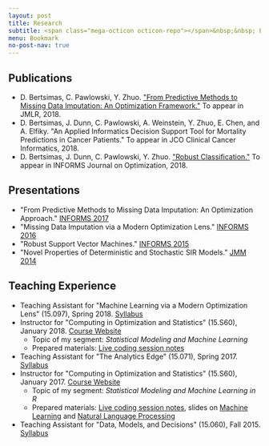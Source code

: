 ```yaml
---
layout: post
title: Research
subtitle: <span class="mega-octicon octicon-repo"></span>&nbsp;&nbsp; Publications - Presentations - Teaching
menu: Bookmark
no-post-nav: true
---
```


## Publications
- D. Bertsimas, C. Pawlowski, Y. Zhuo. <a href="https://colin78.github.io/assets/files/OptImpute.pdf" target="_blank">"From Predictive Methods to Missing Data Imputation: An Optimization Framework."</a>
To appear in JMLR, 2018.
- D. Bertsimas, J. Dunn, C. Pawlowski, A. Weinstein, Y. Zhuo, E. Chen, and A. Elfiky. "An Applied Informatics Decision Support Tool for Mortality Predictions in Cancer Patients."   To appear in JCO Clinical Cancer Informatics, 2018.
- D. Bertsimas, J. Dunn, C. Pawlowski, Y. Zhuo. <a href="https://colin78.github.io/assets/files/RobustClassification.pdf" target="_blank">"Robust Classification."</a>  To appear in INFORMS Journal on Optimization, 2018.

## Presentations
- "From Predictive Methods to Missing Data Imputation: An Optimization Approach." <a href="https://www.abstractsonline.com/pp8/#!/4471/presentation/12208" target="_blank">INFORMS 2017</a>
- "Missing Data Imputation via a Modern Optimization Lens." <a href="https://www.abstractsonline.com/pp8/#!/4182/presentation/7104" target="_blank">INFORMS 2016</a>
- "Robust Support Vector Machines." <a href="https://informs.emeetingsonline.com/emeetings/formbuilder/clustersessiondtl.asp?csnno=24168&mmnno=272&ppnno=90513" target="_blank">INFORMS 2015</a>
- "Novel Properties of Deterministic and Stochastic SIR Models." <a href="https://jointmathematicsmeetings.org/amsmtgs/2160_abstracts/1096-vg-2688.pdf" target="_blank">JMM 2014</a>

## Teaching Experience
- Teaching Assistant for "Machine Learning via a Modern Optimization Lens" (15.097), Spring 2018. <a href="https://colin78.github.io/assets/files/15-097-syllabus-2018.pdf" target="_blank">Syllabus</a>
- Instructor for "Computing in Optimization and Statistics" (15.S60), January 2018. <a href="https://philchodrow.github.io/cos_2018/" target="_blank">Course Website</a>
    - Topic of my segment: *Statistical Modeling and Machine Learning*
    - Prepared materials: <a href="https://colin78.github.io/assets/files/script_complete.R" target="_blank">Live coding session notes</a>
- Teaching Assistant for "The Analytics Edge" (15.071), Spring 2017. <a href="https://colin78.github.io/assets/files/Syllabus-15071-Spring2017-template2.pdf" target="_blank">Syllabus</a>
- Instructor for "Computing in Optimization and Statistics" (15.S60), January 2017. <a href="https://philchodrow.github.io/cos_2017/" target="_blank">Course Website</a>
    - Topic of my segment: *Statistical Modeling and Machine Learning in R*
    - Prepared materials: <a href="https://colin78.github.io/assets/files/script_2_complete.html" target="_blank">Live coding session notes</a>, slides on <a href="https://colin78.github.io/assets/files/Machine%20Learning.pdf" target="_blank">Machine Learning</a> and <a href="https://colin78.github.io/assets/files/Natural%20Language%20Processing.pdf" target="_blank">Natural Language Processing</a>
- Teaching Assistant for "Data, Models, and Decisions" (15.060), Fall 2015. <a href="https://colin78.github.io/assets/files/Syllabus-15060-Fall-2015.pdf" target="_blank">Syllabus</a>
